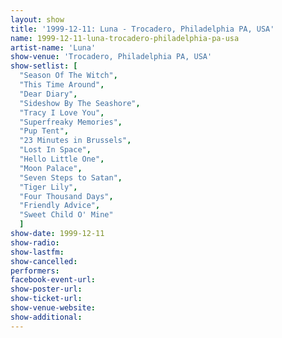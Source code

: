 ```yaml
---
layout: show
title: '1999-12-11: Luna - Trocadero, Philadelphia PA, USA'
name: 1999-12-11-luna-trocadero-philadelphia-pa-usa
artist-name: 'Luna'
show-venue: 'Trocadero, Philadelphia PA, USA'
show-setlist: [
  "Season Of The Witch",
  "This Time Around",
  "Dear Diary",
  "Sideshow By The Seashore",
  "Tracy I Love You",
  "Superfreaky Memories",
  "Pup Tent",
  "23 Minutes in Brussels",
  "Lost In Space",
  "Hello Little One",
  "Moon Palace",
  "Seven Steps to Satan",
  "Tiger Lily",
  "Four Thousand Days",
  "Friendly Advice",
  "Sweet Child O' Mine"
  ]
show-date: 1999-12-11
show-radio: 
show-lastfm: 
show-cancelled: 
performers: 
facebook-event-url: 
show-poster-url: 
show-ticket-url: 
show-venue-website: 
show-additional: 
---
```


